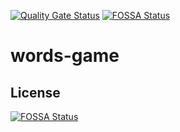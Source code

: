 [![Quality Gate Status](https://sonarcloud.io/api/project_badges/measure?project=konnod_words-game&metric=alert_status)](https://sonarcloud.io/dashboard?id=konnod_words-game)
[![FOSSA Status](https://app.fossa.com/api/projects/git%2Bgithub.com%2Fkonnod%2Fwords-game.svg?type=shield)](https://app.fossa.com/projects/git%2Bgithub.com%2Fkonnod%2Fwords-game?ref=badge_shield)

# words-game


## License
[![FOSSA Status](https://app.fossa.com/api/projects/git%2Bgithub.com%2Fkonnod%2Fwords-game.svg?type=large)](https://app.fossa.com/projects/git%2Bgithub.com%2Fkonnod%2Fwords-game?ref=badge_large)